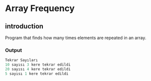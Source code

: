 # Array Frequency

## introduction

Program that finds how many times elements are repeated in an array.

### Output

```java
Tekrar Sayıları
10 sayısı 3 kere tekrar edildi
20 sayısı 4 kere tekrar edildi
5 sayısı 1 kere tekrar edildi

```